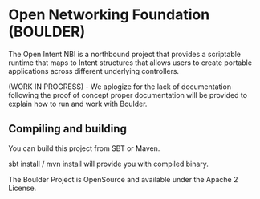 # Open Networking Foundation (BOULDER)

The Open Intent NBI is a northbound project that provides a scriptable runtime that maps to Intent structures that allows users to create portable applications across different underlying controllers.

(WORK IN PROGRESS) - We aplogize for the lack of documentation following the proof of concept proper documentation will be provided to explain how to run and work with Boulder.

## Compiling and building

You can build this project from SBT or Maven. 

sbt install / mvn install will provide you with compiled binary.

The Boulder Project is OpenSource and available under the Apache 2 License.
